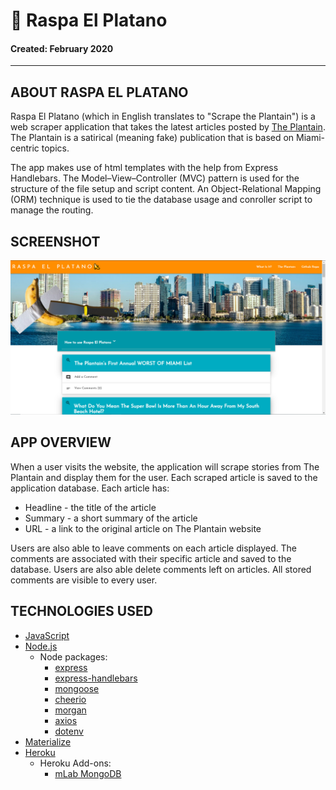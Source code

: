 # :banana: Raspa El Platano
#### Created: February 2020
---

## ABOUT RASPA EL PLATANO

Raspa El Platano (which in English translates to "Scrape the Plantain") is a web scraper application that takes the latest articles posted by [The Plantain](http://www.theplantain.com). The Plantain is a satirical (meaning fake) publication that is based on Miami-centric topics.

The app makes use of html templates with the help from Express Handlebars. The Model–View–Controller (MVC) pattern is used for the structure of the file setup and script content. An Object-Relational Mapping (ORM) technique is used to tie the database usage and conroller script to manage the routing.

## SCREENSHOT
![alt text](https://raw.githubusercontent.com/bessygmartinez/RaspaElPlatano/master/public/assets/img/raspa_screenshot.jpg "Raspa El Platano Screenshot")

## APP OVERVIEW

When a user visits the website, the application will scrape stories from The Plantain and display them for the user. Each scraped article is saved to the application database. Each article has:

* Headline - the title of the article
* Summary - a short summary of the article
* URL - a link to the original article on The Plantain website

Users are also able to leave comments on each article displayed. The comments are associated with their specific article and saved to the database. Users are also able delete comments left on articles. All stored comments are visible to every user.

## TECHNOLOGIES USED
  * [JavaScript](https://www.javascript.com/)
  * [Node.js](https://nodejs.org/en/)
      * Node packages:
        * [express](https://www.npmjs.com/package/express)
        * [express-handlebars](https://handlebarsjs.com/)
        * [mongoose](https://mongoosejs.com/)
        * [cheerio](https://cheerio.js.org/)
        * [morgan](https://www.npmjs.com/package/morgan/v/1.1.1)
        * [axios](https://www.npmjs.com/package/axios)
        * [dotenv](https://www.npmjs.com/package/dotenv)
  * [Materialize](https://materializecss.com/)
  * [Heroku](http://www.heroku.com)
      * Heroku Add-ons:
        * [mLab MongoDB](https://elements.heroku.com/addons/mongolab)
